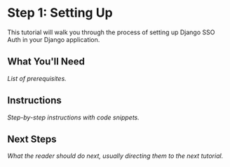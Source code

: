 # Step 1: Setting Up

This tutorial will walk you through the process of setting up Django SSO Auth in your Django application.

## What You'll Need

*List of prerequisites.*

## Instructions

*Step-by-step instructions with code snippets.*

## Next Steps

*What the reader should do next, usually directing them to the next tutorial.*
